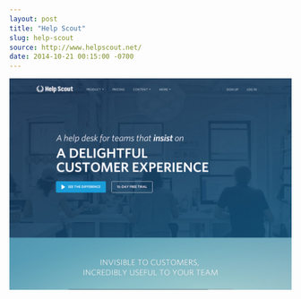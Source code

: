 ```yaml
---
layout: post
title: "Help Scout"
slug: help-scout
source: http://www.helpscout.net/
date: 2014-10-21 00:15:00 -0700
---
```


<img src="/assets/img/screenshots/help-scout.jpg">